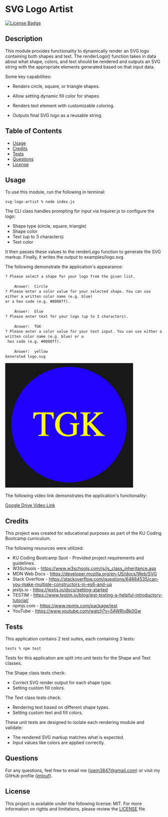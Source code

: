 # SVG Logo Artist
[![License Badge](https://img.shields.io/badge/license-MIT-green)](./LICENSE)

## Description
    
This module provides functionality to dynamically render an SVG logo containing both shapes and text. The renderLogo() function takes in data about what shape, colors, and text should be rendered and outputs an SVG string with the appropriate elements generated based on that input data.

Some key capabilities:

- Renders circle, square, or triangle shapes.

- Allow setting dynamic fill color for shapes.

- Renders text element with customizable coloring.

- Outputs final SVG logo as a reusable string.

## Table of Contents

- [Usage](#usage)
- [Credits](#credits)
- [Tests](#tests)
- [Questions](#questions)
- [License](#license)

## Usage

To use this module, run the following in terminal:

```
svg-logo-artist % node index.js
```

The CLI class handles prompting for input via Inquirer.js to configure the logo:

- Shape type (circle, square, triangle)
- Shape color
- Text (up to 3 characters)
- Text color

It then passes these values to the renderLogo function to generate the SVG markup. Finally, it writes the output to examples/logo.svg.

The following demonstrate the application's appearance:

```
? Please select a shape for your logo from the given list.

    Answer:  Circle
? Please enter a color value for your selected shape. You can use either a written color name (e.g. blue) 
or a hex code (e.g. #0000ff).
                    
    Answer:  blue
? Please enter text for your logo (up to 3 characters).
    
    Answer:  TGK
? Please enter a color value for your text input. You can use either a written color name (e.g. blue) or a
 hex code (e.g. #0000ff).
    
    Answer:  yellow
Generated logo.svg
```
![Screenshot](./assets/images/mockup-1.png)

The following video link demonstrates the application's functionality:

[Google Drive Video Link](https://drive.google.com/file/d/1cXQXQTvHMYzuBfCEc8j73j_ydZ60ELNG/view)

## Credits

This project was created for educational purposes as part of the KU Coding Bootcamp curriculum.

The following resources were utilized:

- KU Coding Bootcamp Spot - Provided project requirements and guidelines.
- W3Schools - https://www.w3schools.com/js/js_class_inheritance.asp
- MDN Web Docs - https://developer.mozilla.org/en-US/docs/Web/SVG
- Stack Overflow - https://stackoverflow.com/questions/64884535/can-you-make-multiple-constructors-in-es6-and-up
- jestjs.io - https://jestjs.io/docs/getting-started
- TESTIM - https://www.testim.io/blog/jest-testing-a-helpful-introductory-tutorial/
- npmjs.com - https://www.npmjs.com/package/jest
- YouTube - https://www.youtube.com/watch?v=5AWRivBk0Gw

## Tests

This application contains 2 test suites, each containing 3 tests:

```
tests % npm test
```

Tests for this application are split into unit tests for the Shape and Text classes.

The Shape class tests check:

- Correct SVG render output for each shape type.
- Setting custom fill colors.

The Text class tests check:

- Rendering text based on different shape types.
- Setting custom text and fill colors.

These unit tests are designed to isolate each rendering module and validate:

- The rendered SVG markup matches what is expected.
- Input values like colors are applied correctly.

## Questions

For any questions, feel free to email me ([joem3847@gmail.com](mailto:joem3847@gmail.com)) or visit my GitHub profile ([jmlouf](https://github.com/jmlouf/)).

## License

This project is available under the following license: MIT. For more information on rights and limitations, please review the [LICENSE](./LICENSE) file.
